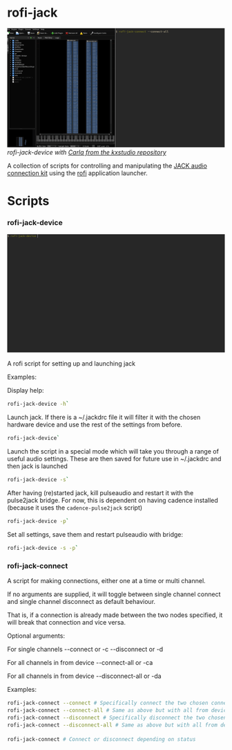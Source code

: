 # rofi-jack
![multiple connections with rofi-jack](/multiconnect.gif)
*rofi-jack-device with [Carla from the kxstudio repository](https://kx.studio/Applications)*

A collection of scripts for controlling and manipulating the [JACK audio connection kit](https://jackaudio.org/) using the [rofi](https://github.com/davatorium/rofi) application launcher.

# Scripts

### rofi-jack-device

![jack device selection](/jack-device.gif)

A rofi script for setting up and launching jack

Examples:

Display help:

```bash
rofi-jack-device -h`
```

Launch jack. If there is a ~/.jackdrc file it will filter it with the chosen hardware device and use the rest of the settings from before.

```bash
rofi-jack-device`
```

Launch the script in a special mode which will take you through a range of useful audio settings.
These are then saved for future use in ~/.jackdrc and then jack is launched

```bash
rofi-jack-device -s`
```

After having (re)started jack, kill pulseaudio and restart it with the pulse2jack bridge. For now, this is dependent on having cadence installed (because it uses the `cadence-pulse2jack` script)

```bash
rofi-jack-device -p`
```
Set all settings, save them and restart pulseaudio with bridge:

```bash
rofi-jack-device -s -p`
```
### rofi-jack-connect

A script for making connections, either one at a time or multi channel.

If no arguments are supplied, it will toggle between single channel connect and single channel disconnect as default behaviour.

That is, if a connection is already made between the two nodes specified, it will break that connection and vice versa.

Optional arguments:

For single channels
--connect or -c
--disconnect or -d

For all channels in from device
--connect-all or -ca

For all channels in from device
--disconnect-all or -da

Examples:
```bash
rofi-jack-connect --connect # Specifically connect the two chosen connection points
rofi-jack-connect --connect-all # Same as above but with all from device's outputs
rofi-jack-connect --disconnect # Specifically disconnect the two chosen connection points
rofi-jack-connect --disconnect-all # Same as above but with all from device's outputs

rofi-jack-connect # Connect or disconnect depending on status
```

